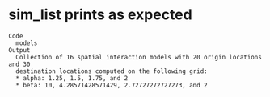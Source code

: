 # sim_list prints as expected

    Code
      models
    Output
      Collection of 16 spatial interaction models with 20 origin locations and 30
      destination locations computed on the following grid:
      * alpha: 1.25, 1.5, 1.75, and 2
      * beta: 10, 4.28571428571429, 2.72727272727273, and 2


